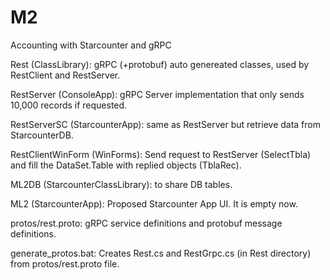 # M2
Accounting with Starcounter and gRPC

Rest (ClassLibrary): gRPC (+protobuf) auto genereated classes, used by RestClient and RestServer.

RestServer (ConsoleApp): gRPC Server implementation that only sends 10,000 records if requested.

RestServerSC (StarcounterApp): same as RestServer but retrieve data from StarcounterDB.

RestClientWinForm (WinForms): Send request to RestServer (SelectTbla) and fill the DataSet.Table with replied objects (TblaRec).

ML2DB (StarcounterClassLibrary): to share DB tables.

ML2 (StarcounterApp): Proposed Starcounter App UI. It is empty now.

protos/rest.proto: gRPC service definitions and protobuf message definitions.

generate_protos.bat: Creates Rest.cs and RestGrpc.cs (in Rest directory) from protos/rest.proto file.
